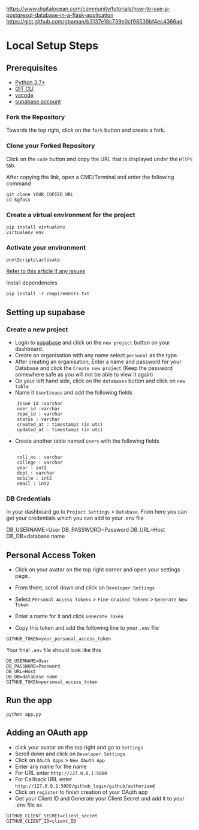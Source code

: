 https://www.digitalocean.com/community/tutorials/how-to-use-a-postgresql-database-in-a-flask-application
<https://gist.github.com/gbaman/b3137e18c739e0cf98539bf4ec4366ad>


# Local Setup Steps

## Prerequisites
- [Python 3.7+](https://www.python.org/downloads/release/python-370/)
- [GIT CLI](https://git-scm.com/downloads)
- [vscode](https://code.visualstudio.com/download)
- [supabase account](https://supabase.com/)


### Fork the Repository

Towards the top right, click on the `fork` button and create a fork.

### Clone your Forked Repository

Click on the `code` button and copy the URL that is displayed under the `HTTPS` tab.

After copying the link, open a CMD/Terminal and enter the following command

```
git clone YOUR_COPIED_URL
cd kgfoss
```
### Create a virtual environment for the project
```
pip install virtualenv 
virtualenv env
```
### Activate your environment
```
env\Scripts\activate
```
[Refer to this article if any issues](https://www.geeksforgeeks.org/creating-python-virtual-environment-windows-linux/)

Install dependencies
```
pip install -r requirements.txt
```
## Setting up supabase
### Create a new project
- Login to [supabase](https://supabase.com/) and click on the `new project` button on your dashboard.
- Create an organisation with any name select `personal` as the type.
- After creating an organisation, Enter a name and password for your Database and click the `Create new project`
(Keep the password somewhere safe as you will not be able to view it again)
- On your left hand side, click on the `databases` button and click on `new table`
- Name it `UserIssues` and add the following fields
```
    issue id :varchar
    user_id :varchar
    repo_id : varchar
    status : varchar
    created_at : timestampz (in utc)
    updated_at : timestampz (in utc)
```
- Create another table named `Users` with the following fields
```

    roll_no : varchar
    college : varchar
    year : int2
    dept : varchar
    mobile : int2
    email : int2

```
### DB Credentials

In your dashboard go to `Project Settings` > `Database`. From here you can get your credentials which you can add to your .env file

DB_USERNAME=User
DB_PASSWORD=Password
DB_URL=Host
DB_DB=database name


## Personal Access Token
- Click on your avatar on the top right corner and open your settings page.

- From there, scroll down and click on `Developer Settings`

- Select `Personal Access Tokens` > `Fine-Grained Tokens` > `Generate New Token`

- Enter a name for it and click `Generate Token`

- Copy this token and add the following line to your `.env` file

```
GITHUB_TOKEN=your_personal_access_token
```

Your final `.env` file should look like this

```
DB_USERNAME=User
DB_PASSWORD=Password
DB_URL=Host
DB_DB=database name
GITHUB_TOKEN=personal_access_token  
```


## Run the app

```
python app.py

``` 

## Adding an OAuth app

- click your avatar on the top right and go to `Settings`
- Scroll down and click on `Developer Settings`
- Click on `OAuth Apps` > `New OAuth App`
- Enter any name for the name
- For URL enter `http://127.0.0.1:5000`
- For Callback URL enter `http://127.0.0.1:5000/github_login/github/authorized`
- Click on `register` to finish creation of your OAuth app
- Get your Client ID and Generate your Client Secret and add it to your .env file as
```
GITHUB_CLIENT_SECRET=client_secret
GITHUB_CLIENT_ID=client_ID
```

